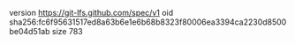 version https://git-lfs.github.com/spec/v1
oid sha256:fc6f95631517ed8a63b6e1e6b68b8323f80006ea3394ca2230d8500be04d51ab
size 783
